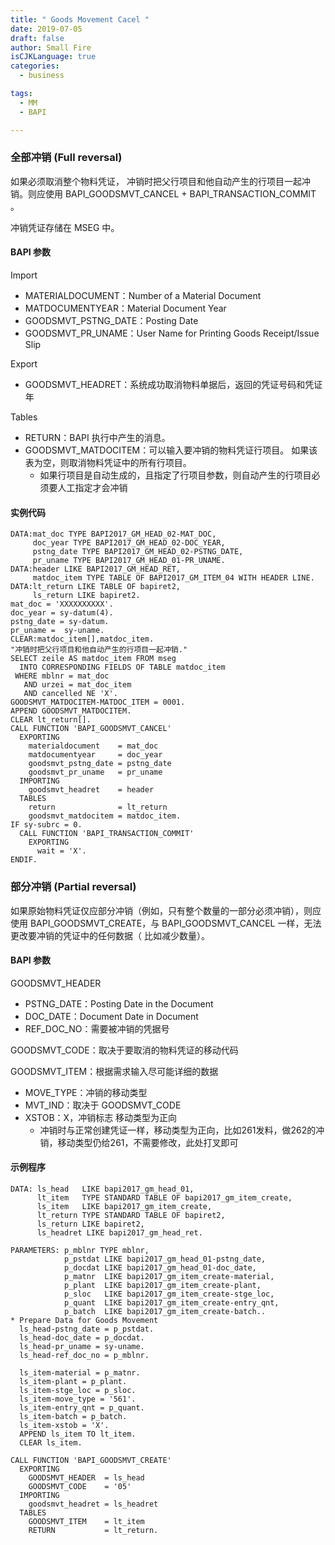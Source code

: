```yaml
---
title: " Goods Movement Cacel "
date: 2019-07-05
draft: false
author: Small Fire
isCJKLanguage: true
categories: 
  - business

tags: 
  - MM
  - BAPI

---
```


### 全部冲销 (Full reversal)

如果必须取消整个物料凭证， 冲销时把父行项目和他自动产生的行项目一起冲销。则应使用 BAPI_GOODSMVT_CANCEL + BAPI_TRANSACTION_COMMIT 。

冲销凭证存储在 MSEG 中。

#### BAPI 参数

Import

- MATERIALDOCUMENT：Number of a Material Document
- MATDOCUMENTYEAR：Material Document Year
- GOODSMVT_PSTNG_DATE：Posting Date
- GOODSMVT_PR_UNAME：User Name for Printing Goods Receipt/Issue Slip

Export

- GOODSMVT_HEADRET：系统成功取消物料单据后，返回的凭证号码和凭证年

Tables

- RETURN：BAPI 执行中产生的消息。
- GOODSMVT_MATDOCITEM：可以输入要冲销的物料凭证行项目。 如果该表为空，则取消物料凭证中的所有行项目。
  - 如果行项目是自动生成的，且指定了行项目参数，则自动产生的行项目必须要人工指定才会冲销

#### 实例代码

```ABAP
DATA:mat_doc TYPE BAPI2017_GM_HEAD_02-MAT_DOC,
     doc_year TYPE BAPI2017_GM_HEAD_02-DOC_YEAR,
     pstng_date TYPE BAPI2017_GM_HEAD_02-PSTNG_DATE,
     pr_uname TYPE BAPI2017_GM_HEAD_01-PR_UNAME.
DATA:header LIKE BAPI2017_GM_HEAD_RET,
     matdoc_item TYPE TABLE OF BAPI2017_GM_ITEM_04 WITH HEADER LINE.
DATA:lt_return LIKE TABLE OF bapiret2,
     ls_return LIKE bapiret2.
mat_doc = 'XXXXXXXXXX'.
doc_year = sy-datum(4).
pstng_date = sy-datum.
pr_uname =  sy-uname.
CLEAR:matdoc_item[],matdoc_item.
"冲销时把父行项目和他自动产生的行项目一起冲销."
SELECT zeile AS matdoc_item FROM mseg
  INTO CORRESPONDING FIELDS OF TABLE matdoc_item
 WHERE mblnr = mat_doc
   AND urzei = mat_doc_item
   AND cancelled NE 'X'.
GOODSMVT_MATDOCITEM-MATDOC_ITEM = 0001.
APPEND GOODSMVT_MATDOCITEM.
CLEAR lt_return[].
CALL FUNCTION 'BAPI_GOODSMVT_CANCEL'
  EXPORTING
    materialdocument    = mat_doc
    matdocumentyear     = doc_year
    goodsmvt_pstng_date = pstng_date
    goodsmvt_pr_uname   = pr_uname
  IMPORTING
    goodsmvt_headret    = header
  TABLES
    return              = lt_return
    goodsmvt_matdocitem = matdoc_item.
IF sy-subrc = 0.
  CALL FUNCTION 'BAPI_TRANSACTION_COMMIT'
    EXPORTING
      wait = 'X'.
ENDIF.
```

### 部分冲销 (Partial reversal)

如果原始物料凭证仅应部分冲销（例如，只有整个数量的一部分必须冲销），则应使用 BAPI_GOODSMVT_CREATE，与 BAPI_GOODSMVT_CANCEL 一样，无法更改要冲销的凭证中的任何数据（ 比如减少数量）。

#### BAPI 参数

GOODSMVT_HEADER

- PSTNG_DATE：Posting Date in the Document
- DOC_DATE：Document Date in Document
- REF_DOC_NO：需要被冲销的凭据号

GOODSMVT_CODE：取决于要取消的物料凭证的移动代码

GOODSMVT_ITEM：根据需求输入尽可能详细的数据

- MOVE_TYPE：冲销的移动类型
- MVT_IND：取决于 GOODSMVT_CODE
- XSTOB：X，冲销标志 移动类型为正向
  - 冲销时与正常创建凭证一样，移动类型为正向，比如261发料，做262的冲销，移动类型仍给261，不需要修改，此处打叉即可

#### 示例程序

```ABAP
DATA: ls_head   LIKE bapi2017_gm_head_01,
      lt_item   TYPE STANDARD TABLE OF bapi2017_gm_item_create,
      ls_item   LIKE bapi2017_gm_item_create,
      lt_return TYPE STANDARD TABLE OF bapiret2,
      ls_return LIKE bapiret2,
      ls_headret LIKE bapi2017_gm_head_ret.

PARAMETERS: p_mblnr TYPE mblnr,
            p_pstdat LIKE bapi2017_gm_head_01-pstng_date,
            p_docdat LIKE bapi2017_gm_head_01-doc_date,
            p_matnr  LIKE bapi2017_gm_item_create-material,
            p_plant  LIKE bapi2017_gm_item_create-plant,
            p_sloc   LIKE bapi2017_gm_item_create-stge_loc,
            p_quant  LIKE bapi2017_gm_item_create-entry_qnt,
            p_batch  LIKE bapi2017_gm_item_create-batch..
* Prepare Data for Goods Movement
  ls_head-pstng_date = p_pstdat.
  ls_head-doc_date = p_docdat.
  ls_head-pr_uname = sy-uname.
  ls_head-ref_doc_no = p_mblnr.
  
  ls_item-material = p_matnr.
  ls_item-plant = p_plant.
  ls_item-stge_loc = p_sloc.
  ls_item-move_type = '561'.
  ls_item-entry_qnt = p_quant.
  ls_item-batch = p_batch.
  ls_item-xstob = 'X'.
  APPEND ls_item TO lt_item.
  CLEAR ls_item.

CALL FUNCTION 'BAPI_GOODSMVT_CREATE'
  EXPORTING
    GOODSMVT_HEADER  = ls_head
    GOODSMVT_CODE    = '05'
  IMPORTING
    goodsmvt_headret = ls_headret
  TABLES
    GOODSMVT_ITEM    = lt_item
    RETURN           = lt_return.
```

